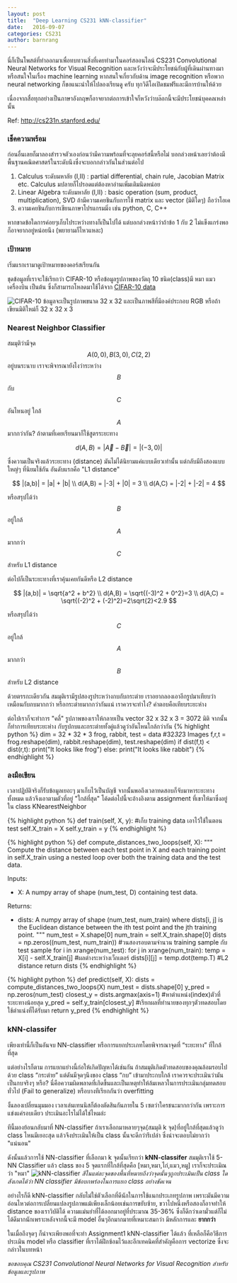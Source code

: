 ```yaml
---
layout: post
title:  "Deep Learning CS231 kNN-classifier"
date:   2016-09-07
categories: CS231
author: barnrang
---
```


นี่ก็เป็นโพสต์ที่ทำออกมาเพื่อทบทวนสิ่งที่เคยทำมาในคอร์สออนไลน์ CS231 Convolutional Neural Networks for Visual Recognition และหวังว่าจะมีประโยชน์กับผู้ที่เดินผ่านทางมาหรือสนใจในเรื่อง machine learning
หากสนใจเกี่ยวกับด้าน image recognition หรือพวก neural networking ก็ขอแนะนำให้ไปลองเรียนดู
ครับ ทุกวิดีโอเปิดชมฟรีและมีการบ้านให้ด้วย

เนื่องจากสื่อทุกอย่างเป็นภาษาอังกฤษก็อาจยากต่อการเข้าใจก็หวังว่าบล๊อกนี้จะมีประโยชน์บุคคลเหล่านั้น

Ref: <a href="http://cs231n.stanford.edu/" target="blank"> http://cs231n.stanford.edu/ </a>
<!--more-->

### เช็คความพร้อม
ก่อนอื่นเลยก็มาลองสำรวจตัวเองก่อนว่ามีความพร้อมที่จะลุยคอร์สนี้หรือไม่ บอกล่วงหน้าเลยว่าต้องมี
พื้นฐานคณิตศาสตร์ในระดับนึงซึ่งจะบอกกล่าวกันในส่วนต่อไป
1. Calculus ระดับมหาลัย (I,II) : partial differential, chain rule, Jacobian Matrix etc.
Calculus มปลายก็ไปรอดแต่ต้องหาอ่านเพิ่มเติมนิดหน่อย
2. Linear Algebra ระดับมหาลัย (I,II) : basic operation (sum, product, multiplication), SVD
ถ้ามีความเคยชินกับการใช้ matrix และ vector (มิติใดๆ) ถือว่าโอเค
3. ความเคยชินกับการเขียนภาษาโปรแกรมมิ่ง เช่น python, C, C++

หากขาดข้อใดการค่อยๆเก็บไประหว่างทางก็เป็นไปได้ แต่บอกล่วงหน้าว่าถ้าข้อ 1 กับ 2 ไม่แข็งแกร่งพอก็อาจยากอยู่หน่อยนึง
(พยายามก็ไหวแหละ)

### เป้าหมาย
เริ่มแรกเรามาดูเป้าหมายของคอร์สเรียนกัน

ชุดข้อมูลที่เราจะใช้เรียกว่า CIFAR-10 หรือข้อมูลรูปภาพของวัตถุ 10 ชนิด(class)มี หมา แมว เครื่องบิน เป็นต้น
ซึ่งก็สามารถโหลดมาใช้ได้จาก [CIFAR-10 data](http://www.cs.toronto.edu/~kriz/cifar.html)

![CIFAR-10](http://cs231n.github.io/assets/nn.jpg)
ข้อมูลจะเป็นรูปภาพขนาด 32 x 32 และเป็นภาพสีที่มีองค์ประกอบ RGB หรือถ้าเขียนมิติใหม่ก็ 32 x 32 x 3

### Nearest Neighbor Classifier
สมมุติว่ามีจุด $$A(0,0),B(3,0),C(2,2)$$ อยู่บนระนาบ เราจะพิจารณายังไงว่าระหว่าง $$B$$ กับ $$C$$ อันไหนอยู่
ใกล้ $$A$$ มากกว่ากัน? ถ้าตามที่เคยเรียนมาก็ใช้สูตรระยะทาง

$$ d(A,B)=|\vec{A}-\vec{B}| = |(-3,0)| $$

ซึ่งความเป็นจริงแล้วระยะทาง (distance) มันไม่ได้นิยามแค่แบบเดียวเท่านั้น แต่กลับมีถึงสองแบบใหญ่ๆ
ที่นิยมใช้กัน อันดับแรกคือ "L1 distance"

$$ |(a,b)| = |a| + |b| \\
 d(A,B) = |-3| + |0| = 3 \\
 d(A,C) = |-2| + |-2| = 4 $$

หรือสรุปได้ว่า $$B$$ อยู่ใกล้ $$A$$ มากกว่า $$C$$ สำหรับ L1 distance

ต่อไปก็เป็นระยะทางที่เราคุ้นเคยกันดีหรือ L2 distance

$$ |(a,b)| = \sqrt{a^2 + b^2} \\
d(A,B) = \sqrt{(-3)^2 + 0^2}=3 \\
d(A,C) = \sqrt{(-2)^2 + (-2)^2}=2\sqrt{2}<2.9 $$

หรือสรุปได้ว่า $$C$$ อยู่ใกล้ $$A$$ มากกว่า $$B$$ สำหรับ L2 distance

ด้วยตรรกะเดียวกัน สมมุติเรามีรูปสองรูประหว่างกบกับกระต่าย เราอยากลองเอาอีกรูปมาเทียบว่าเหมือนกับกบมากกว่า
หรือกระต่ายมากกว่ากันแน่ เราควรจะทำไง? คำตอบคือเทียบระยะห่าง

ต่อไปเราก็จะทำการ "คลี่" รูปภาพของเราให้กลายเป็น vector 32 x 32 x 3 = 3072 มิติ จากนั้นก็ทำการเทียบระยะห่าง
กับรูปกบและกระต่ายทั้งคู่แล้วดูว่าอันไหนใกล้กว่ากัน
{% highlight python %}
dim = 32 * 32 * 3
frog, rabbit, test = data #32*32*3 Images
f,r,t = frog.reshape(dim), rabbit.reshape(dim), test.reshape(dim)
if dist(f,t) < dist(r,t):
  print("It looks like frog")
else:
  print("It looks like rabbit")
{% endhighlight %}

### ลงมือเขียน
เวลาปฏิบัติจริงก็รับข้อมูลเยอะๆ มาเก็บไว้เป็นบัญชี จากนั้นพอถึงเวลาทดสอบก็จับมาหาระยะทางทั้งหมด
แล้วจึงเอาตามตัวที่อยู่ "ใกล้ที่สุด" โค้ดต่อไปนี้จะอ้างอิงตาม assignment ที่เขาให้มาซึ่งอยู่ใน class KNearestNeighbor

{% highlight python %}
def train(self, X, y): #เก็บ training data เอาไว้ใช้ในตอน test
    self.X_train = X
    self.y_train = y
{% endhighlight %}

{% highlight python %}
def compute_distances_two_loops(self, X):
  """
  Compute the distance between each test point in X and each training point
  in self.X_train using a nested loop over both the training data and the
  test data.

  Inputs:
  - X: A numpy array of shape (num_test, D) containing test data.

  Returns:
  - dists: A numpy array of shape (num_test, num_train) where dists[i, j]
    is the Euclidean distance between the ith test point and the jth training
    point.
  """
  num_test = X.shape[0]
  num_train = self.X_train.shape[0]
  dists = np.zeros((num_test, num_train))
  #วนสองรอบตามจำนวน training sample กับ test sample
  for i in xrange(num_test):
    for j in xrange(num_train):
      temp = X[i] - self.X_train[j] #ผลต่างระหว่างเว็กเตอร์
      dists[i][j] = temp.dot(temp.T) #L2 distance
  return dists
{% endhighlight %}

{% highlight python %}
def predict(self, X):
  dists = compute_distances_two_loops(X)
  num_test = dists.shape[0]
  y_pred = np.zeros(num_test)
  closest_y = dists.argmax(axis=1) #หาตำแหน่ง(index)ตัวที่ระยะทางน้อยสุด
  y_pred = self.y_train[closest_y] #เรียกผลที่ทำนายของทุกๆตัวทดสอบโดยใช้ตำแน่งที่ได้รับมา
  return y_pred
{% endhighlight %}
### kNN-classifer
เพียงเท่านี้ก็เป็นอันจบ NN-classifier หรือการแยกประเภทโดยพิจารณาจุดที่ “ระยะทาง” ที่ใกล้ที่สุด

แต่อย่างไรก็ตาม การแยกแย่างนี้ก่อให้เกิดปัญหาได้เช่นกัน ถ้าสมมุติเกิดตัวทดสอบของคุณล้อมรอบไปด้วย class “กระต่าย” แต่ดันมีจุดๆนึงของ class “กบ” เข้ามาประกบใกล้ เราควรจะประเมินว่ามันเป็นกบจริงๆ หรือ? นี่คือความผิดพลาดที่เกิดขึ้นและเป็นเหตุทำให้ล้มเหลวในการประเมินกลุ่มทดสอบทั่วไป (Fail to generalize) หรือบางทีเรียกกันว่า overfitting

งั้นลองเปลี่ยนมุมมอง เวลาเล่นเทนนิสก็ต้องตัดสินกันภายใน 5 เซตว่าใครชนะมากกว่ากัน เพราะการแข่งแค่รอบเดียว
ประเมินอะไรไม่ได้ใช่ไหมล่ะ

ทีนี้มองย้อนกลับมาที่ NN-classifier ถ้าเราเลือกมาหลายๆจุด(สมมุติ k จุด)ที่อยู่ใกล้ที่สุดแล้วดูว่า class ไหนมีเยอะสุด
แล้วจึงประเมินให้เป็น class นั้นจะดีกว่ารึเปล่า ซึ่งน่าจะตอบไม่ยากว่า "แน่นอน"

ดังนั้นแล้วการใช้ NN-classifier ที่เลือกมา k จุดนั้นเรียกว่า __kNN-classifer__
สมมุติเราใช้ 5-NN Classifier แล้ว class ของ 5 จุดแรกที่ใกล้ที่สุดคือ [หมา,หมา,ไก่,แมว,หมู] เราก็จะประเมิณว่า "หมา"
![kNN-classifier](http://cs231n.github.io/assets/knn.jpeg)
*สีในแต่ละจุดของพื้นที่หมายถึงว่าจุดนั้นๆถูกประเมินเป็น class ใด สังเกตได้ว่า NN classifier มีข้อบกพร่องในการแยก class อย่างชัดเจน*

อย่างไรก็ดี kNN-classifier กลับไม่ใช่ตัวเลือกที่ดีนักในการใช้แนกประเภทรูปภาพ เพราะมันมีความอ่อนไหวต่อการเปลี่ยนแปลงรูปภาพแม้เพียงเล็กน้อยเช่นการขยับซ้าย, ขวาไปหนึ่งหรือสองก็อาจทำให้
distance ของเราวิบัติได้ ความแม่นยำที่ได้ออกมาอยู่ที่ประมาณ 35-36% ซึ่งก็ดีกว่าเดามั่วแต่ก็ไม่ได้ดีมากนักเพราะหลังจากนี้จะมี model อื่นๆอีกมากมายที่เหมาะสมกว่า มีหลักการและ __ยากกว่า__

ในเมื่อถึงจุดๆ ก็น่าจะเพียงพอที่จะทำ Assignment1 kNN-classifier ได้แล้ว ที่เหลือก็คือวิธีการประเมิน
 model หรือ classifier ที่เราได้ฝึกซ้อมไว้และอีกเทคนิคที่สำคัญคือการ vectorize ซึ่งจะกล่าวในบทหน้า

*ขอขอบคุณ CS231 Convolutional Neural Networks for Visual Recognition สำหรับข้อมูลและรูปภาพ*

